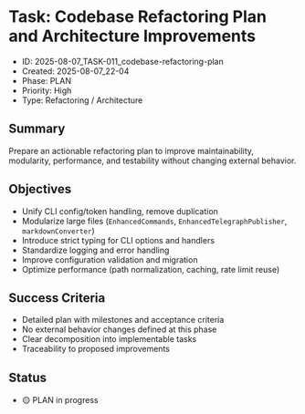 # Task: Codebase Refactoring Plan and Architecture Improvements

- ID: 2025-08-07_TASK-011_codebase-refactoring-plan
- Created: 2025-08-07_22-04
- Phase: PLAN
- Priority: High
- Type: Refactoring / Architecture

## Summary
Prepare an actionable refactoring plan to improve maintainability, modularity, performance, and testability without changing external behavior.

## Objectives
- Unify CLI config/token handling, remove duplication
- Modularize large files (`EnhancedCommands`, `EnhancedTelegraphPublisher`, `markdownConverter`)
- Introduce strict typing for CLI options and handlers
- Standardize logging and error handling
- Improve configuration validation and migration
- Optimize performance (path normalization, caching, rate limit reuse)

## Success Criteria
- Detailed plan with milestones and acceptance criteria
- No external behavior changes defined at this phase
- Clear decomposition into implementable tasks
- Traceability to proposed improvements

## Status
- 🟡 PLAN in progress
